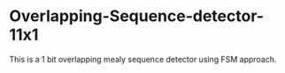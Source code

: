 # Overlapping-Sequence-detector-11x1
This is a 1 bit  overlapping mealy sequence detector using FSM approach.
